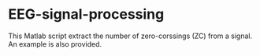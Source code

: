 # EEG-signal-processing

This Matlab script extract the number of zero-corssings (ZC) from a signal.
An example is also provided.
